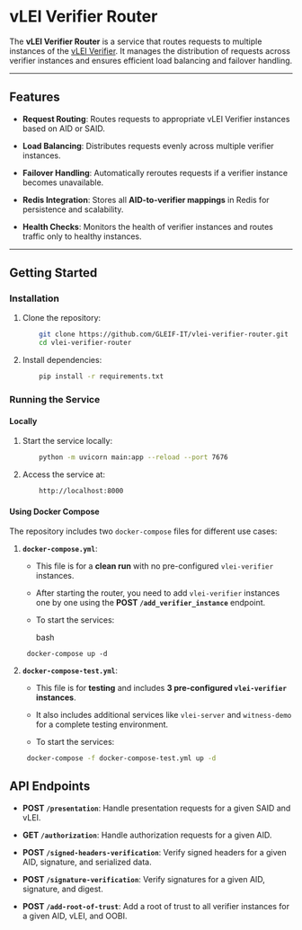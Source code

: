 
# **vLEI Verifier Router**

The **vLEI Verifier Router** is a service that routes requests to multiple instances of the [vLEI Verifier](https://github.com/GLEIF-IT/vlei-verifier). It manages the distribution of requests across verifier instances and ensures efficient load balancing and failover handling.

----------

## **Features**


-   **Request Routing**: Routes requests to appropriate vLEI Verifier instances based on AID or SAID.
    
-   **Load Balancing**: Distributes requests evenly across multiple verifier instances.
    
-   **Failover Handling**: Automatically reroutes requests if a verifier instance becomes unavailable.
    
-   **Redis Integration**: Stores all **AID-to-verifier mappings** in Redis for persistence and scalability.
    
-   **Health Checks**: Monitors the health of verifier instances and routes traffic only to healthy instances.

    

----------

## **Getting Started**
    

### **Installation**

1.  Clone the repository:
	```bash
	    git clone https://github.com/GLEIF-IT/vlei-verifier-router.git
	    cd vlei-verifier-router	
	```
    
2.  Install dependencies:
    
    ```bash
	    pip install -r requirements.txt	
	 ```  
    

### **Running the Service**

#### **Locally**

1.  Start the service locally:
    
    ```bash
	    python -m uvicorn main:app --reload --port 7676
	 ```     
        
2.  Access the service at:
    
    ```bash
	    http://localhost:8000
	 ```
    
#### **Using Docker Compose**

The repository includes two `docker-compose` files for different use cases:

1.  **`docker-compose.yml`**:
    
    -   This file is for a **clean run** with no pre-configured `vlei-verifier` instances.
        
    -   After starting the router, you need to add `vlei-verifier` instances one by one using the **POST `/add_verifier_instance`** endpoint.
        
    -   To start the services:
        
        bash
       ```                
        docker-compose up -d
     ```
        
2.  **`docker-compose-test.yml`**:
    
    -   This file is for **testing** and includes **3 pre-configured `vlei-verifier` instances**.
        
    -   It also includes additional services like `vlei-server` and `witness-demo` for a complete testing environment.
        
    -   To start the services:
        
       ``` bash        
        docker-compose -f docker-compose-test.yml up -d
      ```
    

## **API Endpoints**

-   **POST `/presentation`**: Handle presentation requests for a given SAID and vLEI.
    
-   **GET `/authorization`**: Handle authorization requests for a given AID.
    
-   **POST `/signed-headers-verification`**: Verify signed headers for a given AID, signature, and serialized data.
    
-   **POST `/signature-verification`**: Verify signatures for a given AID, signature, and digest.
    
-   **POST `/add-root-of-trust`**: Add a root of trust to all verifier instances for a given AID, vLEI, and OOBI.
